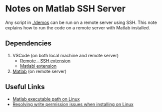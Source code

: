 # Notes on Matlab SSH Server

Any script in [./demos](./demos) can be run on a remote server using SSH. This note explains how to run the code on a remote server with Matlab installed.

## Dependencies
1. VSCode (on both local machine and remote server)
    - [Remote - SSH extension](https://code.visualstudio.com/docs/remote/ssh)
    - [Matlabl extension](https://marketplace.visualstudio.com/items?itemName=MathWorks.language-matlab)
2. [Matlab](https://www.mathworks.com/help/install/install-products.html) (on remote server)


## Useful Links
- [Matlab executable path on Linux](https://www.mathworks.com/matlabcentral/answers/497968-matlab-installation-in-linux-ubuntu)
- [Resolving write permission issues when installing on Linux](https://www.mathworks.com/matlabcentral/answers/315712-why-do-i-receive-access-denied-or-folder-error-when-installing-matlab-on-linux)